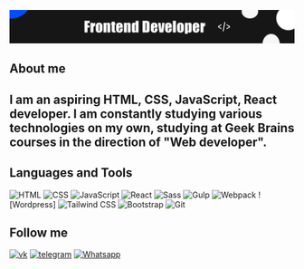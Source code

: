 [![Header](https://github.com/WitherWeb/WitherWeb/blob/main/assets/фон%20для%20github.jpg)](https://github.com/WitherWeb)

## About me
## I am an aspiring HTML, CSS, JavaScript, React developer. I am constantly studying various technologies on my own, studying at Geek Brains courses in the direction of "Web developer".

## Languages and Tools

![HTML](https://img.shields.io/badge/-HTML-2f353b?style=for-the-badge&logo=HTML5) ![CSS](https://img.shields.io/badge/-CSS-2f353b?style=for-the-badge&logo=css3) ![JavaScript](https://img.shields.io/badge/-JavaScript-2f353b?style=for-the-badge&logo=javascript) ![React](https://img.shields.io/badge/-React-2f353b?style=for-the-badge&logo=react) ![Sass](https://img.shields.io/badge/-Sass-2f353b?style=for-the-badge&logo=sass) ![Gulp](https://img.shields.io/badge/-Gulp-2f353b?style=for-the-badge&logo=Gulp) ![Webpack](https://img.shields.io/badge/-Webpack-2f353b?style=for-the-badge&logo=Webpack) ![Wordpress] ![Tailwind CSS](https://img.shields.io/badge/-TailwindCSS-2f353b?style=for-the-badge&logo=TailwindCSS) ![Bootstrap](https://img.shields.io/badge/-Bootstrap-2f353b?style=for-the-badge&logo=Bootstrap) ![Git](https://img.shields.io/badge/-Git-2f353b?style=for-the-badge&logo=Git)



## Follow me

[![vk](https://img.shields.io/badge/-Vkontakte-2f353b?style=for-the-badge&logo=vk)](https://vk.com/id146101570) [![telegram](https://img.shields.io/badge/-telegram-2f353b?style=for-the-badge&logo=telegram)](https://t.me/whitherweb) [![Whatsapp](https://img.shields.io/badge/Whatsapp-89608695625-2f353b?style=for-the-badge&logo=Whatsapp)](https://vk.com/id146101570)